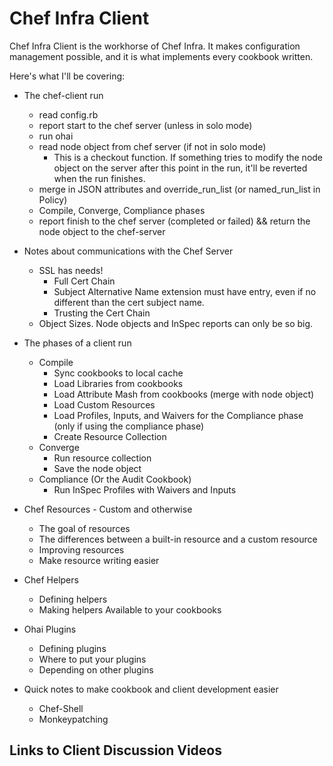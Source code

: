 # Chef Infra Client

Chef Infra Client is the workhorse of Chef Infra. It makes configuration management possible, and it is what implements every cookbook written.

Here's what I'll be covering:

- The chef-client run
  - read config.rb
  - report start to the chef server (unless in solo mode)
  - run ohai
  - read node object from chef server (if not in solo mode)
    - This is a checkout function. If something tries to modify the node object on the server after this point in the run, it'll be reverted when the run finishes.
  - merge in JSON attributes and override_run_list (or named_run_list in Policy)
  - Compile, Converge, Compliance phases
  - report finish to the chef server (completed or failed) && return the node object to the chef-server

- Notes about communications with the Chef Server
  - SSL has needs!
    - Full Cert Chain
    - Subject Alternative Name extension must have entry, even if no different than the cert subject name.
    - Trusting the Cert Chain
  - Object Sizes. Node objects and InSpec reports can only be so big.

- The phases of a client run
  - Compile
    - Sync cookbooks to local cache
    - Load Libraries from cookbooks
    - Load Attribute Mash from cookbooks (merge with node object)
    - Load Custom Resources
    - Load Profiles, Inputs, and Waivers for the Compliance phase (only if using the compliance phase)
    - Create Resource Collection
  - Converge
    - Run resource collection
    - Save the node object
  - Compliance (Or the Audit Cookbook)
    - Run InSpec Profiles with Waivers and Inputs

- Chef Resources - Custom and otherwise
  - The goal of resources
  - The differences between a built-in resource and a custom resource
  - Improving resources
  - Make resource writing easier

- Chef Helpers
  - Defining helpers
  - Making helpers Available to your cookbooks

- Ohai Plugins
  - Defining plugins
  - Where to put your plugins
  - Depending on other plugins

- Quick notes to make cookbook and client development easier
  - Chef-Shell
  - Monkeypatching

## Links to Client Discussion Videos
